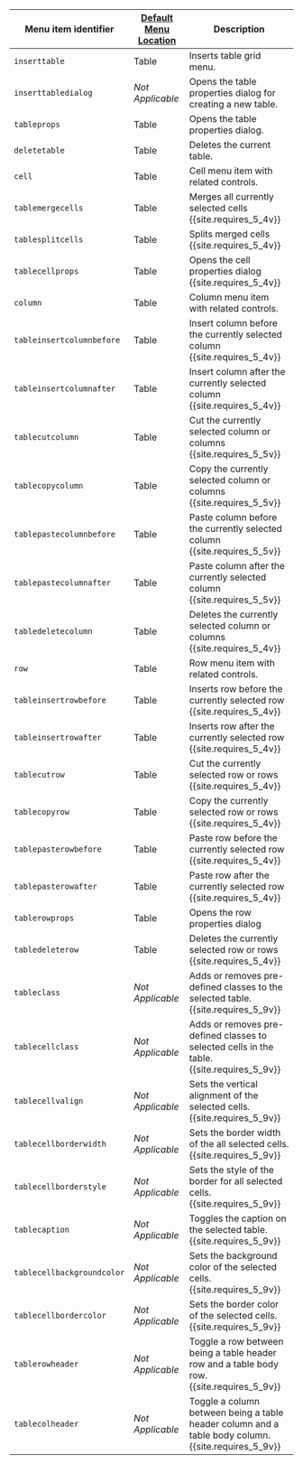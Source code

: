 | Menu item identifier      | [Default Menu Location]({{site.baseurl}}/configure/editor-appearance/#examplethetinymcedefaultmenuitems) | Description                                                               |
|---------------------------|----------------------------------------------------------------------------------------------------------|---------------------------------------------------------------------------|
| `inserttable`             | Table                                                                                                    | Inserts table grid menu.                                                  |
| `inserttabledialog`       | _Not Applicable_                                                                                         | Opens the table properties dialog for creating a new table.               |
| `tableprops`              | Table                                                                                                    | Opens the table properties dialog.                                        |
| `deletetable`             | Table                                                                                                    | Deletes the current table.                                                |
| `cell`                    | Table                                                                                                    | Cell menu item with related controls.                                     |
| `tablemergecells`         | Table                                                                                                    | Merges all currently selected cells  {{site.requires_5_4v}}               |
| `tablesplitcells`         | Table                                                                                                    | Splits merged cells  {{site.requires_5_4v}}                               |
| `tablecellprops`          | Table                                                                                                    | Opens the cell properties dialog {{site.requires_5_4v}}                   |
| `column`                  | Table                                                                                                    | Column menu item with related controls.                                   |
| `tableinsertcolumnbefore` | Table                                                                                                    | Insert column before the currently selected column {{site.requires_5_4v}} |
| `tableinsertcolumnafter`  | Table                                                                                                    | Insert column after the currently selected column {{site.requires_5_4v}}  |
| `tablecutcolumn`          | Table                                                                                                    | Cut the currently selected column or columns {{site.requires_5_5v}}           |
| `tablecopycolumn`         | Table                                                                                                    | Copy the currently selected column or columns {{site.requires_5_5v}}          |
| `tablepastecolumnbefore`  | Table                                                                                                    | Paste column before the currently selected column {{site.requires_5_5v}}  |
| `tablepastecolumnafter`   | Table                                                                                                    | Paste column after the currently selected column {{site.requires_5_5v}}    |
| `tabledeletecolumn`       | Table                                                                                                    | Deletes the currently selected column or columns {{site.requires_5_4v}}       |
| `row`                     | Table                                                                                                    | Row menu item with related controls.                                      |
| `tableinsertrowbefore`    | Table                                                                                                    | Inserts row before the currently selected row {{site.requires_5_4v}}      |
| `tableinsertrowafter`     | Table                                                                                                    | Inserts row after the currently selected row {{site.requires_5_4v}}       |
| `tablecutrow`             | Table                                                                                                    | Cut the currently selected row or rows {{site.requires_5_4v}}                 |
| `tablecopyrow`            | Table                                                                                                    | Copy the currently selected row or rows {{site.requires_5_4v}}                |
| `tablepasterowbefore`     | Table                                                                                                    | Paste row before the currently selected row {{site.requires_5_4v}}        |
| `tablepasterowafter`      | Table                                                                                                    | Paste row after the currently selected row {{site.requires_5_4v}}          |
| `tablerowprops`           | Table                                                                                                    | Opens the row properties dialog                                           |
| `tabledeleterow`          | Table                                                                                                    | Deletes the currently selected row or rows {{site.requires_5_4v}}             |
| `tableclass`              | _Not Applicable_                                                                                         | Adds or removes pre-defined classes to the selected table. {{site.requires_5_9v}}                   |
| `tablecellclass`          | _Not Applicable_                                                                                         | Adds or removes pre-defined classes to selected cells in the table. {{site.requires_5_9v}}          |
| `tablecellvalign`         | _Not Applicable_                                                                                         | Sets the vertical alignment of the selected cells. {{site.requires_5_9v}}                           |
| `tablecellborderwidth`    | _Not Applicable_                                                                                         | Sets the border width of the all selected cells. {{site.requires_5_9v}}                             |
| `tablecellborderstyle`    | _Not Applicable_                                                                                         | Sets the style of the border for all selected cells. {{site.requires_5_9v}}                         |
| `tablecaption`            | _Not Applicable_                                                                                         | Toggles the caption on the selected table. {{site.requires_5_9v}}                                   |
| `tablecellbackgroundcolor`| _Not Applicable_                                                                                         | Sets the background color of the selected cells. {{site.requires_5_9v}}                             |
| `tablecellbordercolor`    | _Not Applicable_                                                                                         | Sets the border color of the selected cells. {{site.requires_5_9v}}                                 |
| `tablerowheader`          | _Not Applicable_                                                                                         | Toggle a row between being a table header row and a table body row. {{site.requires_5_9v}}          |
| `tablecolheader`          | _Not Applicable_                                                                                         | Toggle a column between being a table header column and a table body column. {{site.requires_5_9v}} |
